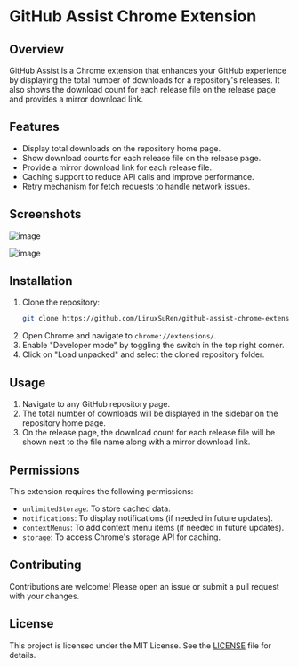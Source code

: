 # GitHub Assist Chrome Extension

## Overview

GitHub Assist is a Chrome extension that enhances your GitHub experience by displaying the total number of downloads for a repository's releases. It also shows the download count for each release file on the release page and provides a mirror download link.

## Features

- Display total downloads on the repository home page.
- Show download counts for each release file on the release page.
- Provide a mirror download link for each release file.
- Caching support to reduce API calls and improve performance.
- Retry mechanism for fetch requests to handle network issues.

## Screenshots

![image](https://github.com/user-attachments/assets/e0645933-c3f1-4b7e-90ef-55d8cee8ed0a)

![image](https://github.com/user-attachments/assets/b39d9dcb-8932-4421-9987-cf64401ad0f2)

## Installation

1. Clone the repository:
    ```sh
    git clone https://github.com/LinuxSuRen/github-assist-chrome-extension.git
    ```
2. Open Chrome and navigate to `chrome://extensions/`.
3. Enable "Developer mode" by toggling the switch in the top right corner.
4. Click on "Load unpacked" and select the cloned repository folder.

## Usage

1. Navigate to any GitHub repository page.
2. The total number of downloads will be displayed in the sidebar on the repository home page.
3. On the release page, the download count for each release file will be shown next to the file name along with a mirror download link.

## Permissions

This extension requires the following permissions:
- `unlimitedStorage`: To store cached data.
- `notifications`: To display notifications (if needed in future updates).
- `contextMenus`: To add context menu items (if needed in future updates).
- `storage`: To access Chrome's storage API for caching.

## Contributing

Contributions are welcome! Please open an issue or submit a pull request with your changes.

## License

This project is licensed under the MIT License. See the [LICENSE](LICENSE) file for details.
